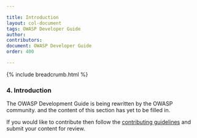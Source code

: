 ```yaml
---

title: Introduction
layout: col-document
tags: OWASP Developer Guide
author:
contributors:
document: OWASP Developer Guide
order: 400

---
```


{% include breadcrumb.html %}
### 4. Introduction

The OWASP Development Guide is being rewritten by the OWASP community.
and the content of this section has yet to be filled in.

If you would like to contribute then follow the 
[contributing guidelines](https://github.com/OWASP/www-project-developer-guide/blob/main/CONTRIBUTING.md)
and submit your content for review.

